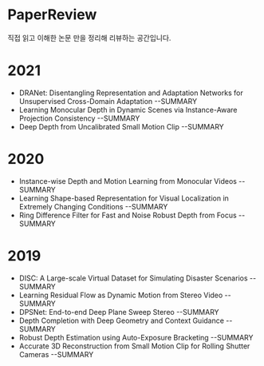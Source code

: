 # PaperReview
직접 읽고 이해한 논문 만을 정리해 리뷰하는 공간입니다.
# 2021
- DRANet: Disentangling Representation and Adaptation Networks
for Unsupervised Cross-Domain Adaptation 
--SUMMARY
- Learning Monocular Depth in Dynamic Scenes via Instance-Aware Projection Consistency
--SUMMARY
- Deep Depth from Uncalibrated Small Motion Clip
--SUMMARY
# 2020
- Instance-wise Depth and Motion Learning from Monocular Videos
--SUMMARY
- Learning Shape-based Representation for Visual Localization in Extremely Changing Conditions
--SUMMARY
- Ring Difference Filter for Fast and Noise Robust Depth from Focus
--SUMMARY
# 2019
- DISC: A Large-scale Virtual Dataset for Simulating Disaster Scenarios
--SUMMARY
- Learning Residual Flow as Dynamic Motion from Stereo Video
--SUMMARY
- DPSNet: End-to-end Deep Plane Sweep Stereo
--SUMMARY
- Depth Completion with Deep Geometry and Context Guidance
--SUMMARY
- Robust Depth Estimation using Auto-Exposure Bracketing
--SUMMARY
- Accurate 3D Reconstruction from Small Motion Clip for Rolling Shutter Cameras
--SUMMARY
